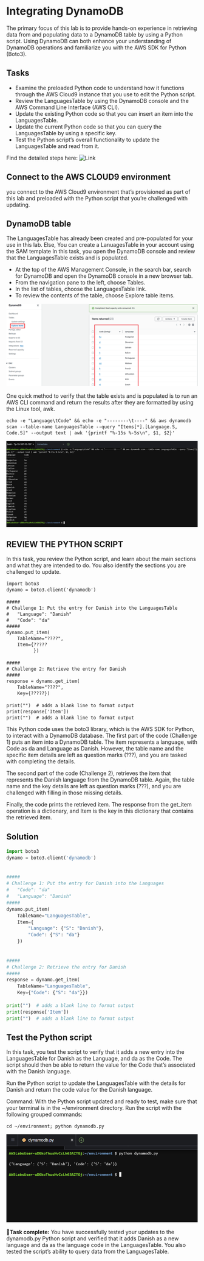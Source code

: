 # Integrating DynamoDB
The primary focus of this lab is to provide hands-on experience in retrieving data from and populating data to a DynamoDB table by using a Python script. Using DynamoDB can both enhance your understanding of DynamoDB operations and familiarize you with the AWS SDK for Python (Boto3).
## Tasks
* Examine the preloaded Python code to understand how it functions through the AWS Cloud9 instance that you use to edit the Python script.
* Review the LanguagesTable by using the DynamoDB console and the AWS Command Line Interface (AWS CLI).
* Update the existing Python code so that you can insert an item into the LanguagesTable.
* Update the current Python code so that you can query the LanguagesTable by using a specific key.
* Test the Python script’s overall functionality to update the LanguagesTable and read from it.

Find the detailed steps here: ![Link](https://reinvent.labs.awsevents.com/lab/arn%3Aaws%3Alearningcontent%3Aus-east-1%3A470679935125%3Ablueprintversion%2FSPL-BE-100-CEIADD-1%3A1.0.1-3aa82e11/en-US)
## Connect to the AWS CLOUD9 environment
you connect to the AWS Cloud9 environment that’s provisioned as part of this lab and preloaded with the Python script that you’re challenged with updating.
## DynamoDB table
The LanguagesTable has already been created and pre-populated for your use in this lab. Else, You can create a LanuagesTable in your account using the SAM template
In this task, you open the DynamoDB console and review that the LanguagesTable exists and is populated.
* At the top of the AWS Management Console, in the search bar, search for DynamoDB and open the DynamoDB console in a new browser tab.
* From the navigation pane to the left, choose Tables.
* In the list of tables, choose the LanguagesTable link.
* To review the contents of the table, choose Explore table items.

![](images/Dynamo_db_table_item2.png)

One quick method to verify that the table exists and is populated is to run an AWS CLI command and return the results after they are formatted by using the Linux tool, awk.
```
echo -e "Language\tCode" && echo -e "--------\t----" && aws dynamodb scan --table-name LanguagesTable --query "Items[*].[Language.S, Code.S]" --output text | awk '{printf "%-15s %-5s\n", $1, $2}'
```

![](images/Cloud9_IDE_dynamodb_table_contents.png)

## REVIEW THE PYTHON SCRIPT
In this task, you review the Python script, and learn about the main sections and what they are intended to do. You also identify the sections you are challenged to update.

```
import boto3
dynamo = boto3.client('dynamodb')

#####
# Challenge 1: Put the entry for Danish into the LanguagesTable
#   "Language": "Danish"
#   "Code": "da"
#####
dynamo.put_item(
    TableName="????",
    Item={?????
          })

#####
# Challenge 2: Retrieve the entry for Danish
#####
response = dynamo.get_item(
    TableName="????",
    Key={?????})

print("")  # adds a blank line to format output
print(response['Item'])
print("")  # adds a blank line to format output
```
This Python code uses the boto3 library, which is the AWS SDK for Python, to interact with a DynamoDB database.
The first part of the code (Challenge 1) puts an item into a DynamoDB table. The item represents a language, with Code as da and Language as Danish. However, the table name and the specific item details are left as question marks (???), and you are tasked with completing the details.

The second part of the code (Challenge 2), retrieves the item that represents the Danish language from the DynamoDB table. Again, the table name and the key details are left as question marks (???), and you are challenged with filling in those missing details.

Finally, the code prints the retrieved item. The response from the get_item operation is a dictionary, and Item is the key in this dictionary that contains the retrieved item.
## Solution

```python
import boto3
dynamo = boto3.client('dynamodb')


#####
# Challenge 1: Put the entry for Danish into the Languages
#   "Code": "da"
#   "Language": "Danish"
#####
dynamo.put_item(
    TableName="LanguagesTable",
    Item={
        "Language": {"S": "Danish"},
        "Code": {"S": "da"}
    })


#####
# Challenge 2: Retrieve the entry for Danish
#####
response = dynamo.get_item(
    TableName="LanguagesTable",
    Key={"Code": {"S": "da"}})

print("")  # adds a blank line to format output
print(response['Item'])
print("")  # adds a blank line to format output
```

## Test the Python script
In this task, you test the script to verify that it adds a new entry into the LanguagesTable for Danish as the Language, and da as the Code. The script should then be able to return the value for the Code that’s associated with the Danish language.

Run the Python script to update the LanguagesTable with the details for Danish and return the code value for the Danish language.

 Command: With the Python script updated and ready to test, make sure that your terminal is in the ~/environment directory. Run the script with the following grouped commands:
```
cd ~/environment; python dynamodb.py
```
![](images/Cloud9_IDE_dynamodb_table_contents_solution.png)

🎉**Task complete:** You have successfully tested your updates to the dynamodb.py Python script and verified that it adds Danish as a new language and da as the language code in the LanguagesTable. You also tested the script’s ability to query data from the LanguagesTable.
